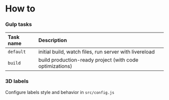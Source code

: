 # How to

### Gulp tasks
Task name          | Description                                                      
:------------------|:----------------------------------
`default`          | initial build, watch files, run server with livereload
`build`            | build production-ready project (with code optimizations)

### 3D labels
Configure labels style and behavior in `src/config.js`


